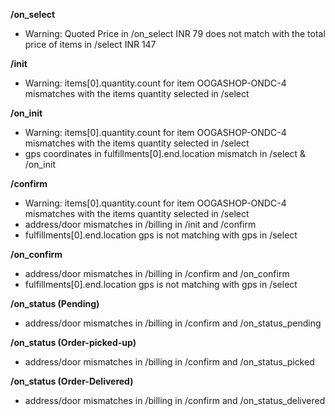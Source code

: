 **/on_select**
- Warning: Quoted Price in /on_select INR 79 does not match with the total price of items in /select INR 147

**/init**
- Warning: items[0].quantity.count for item OOGASHOP-ONDC-4 mismatches with the items quantity selected in /select

**/on_init**
- Warning: items[0].quantity.count for item OOGASHOP-ONDC-4 mismatches with the items quantity selected in /select
- gps coordinates in fulfillments[0].end.location mismatch in /select & /on_init

**/confirm**
- Warning: items[0].quantity.count for item OOGASHOP-ONDC-4 mismatches with the items quantity selected in /select
- address/door mismatches in /billing in /init and /confirm
- fulfillments[0].end.location gps is not matching with gps in /select

**/on_confirm**
- address/door mismatches in /billing in /confirm and /on_confirm
- fulfillments[0].end.location gps is not matching with gps in /select

**/on_status (Pending)**
- address/door mismatches in /billing in /confirm and /on_status_pending

**/on_status (Order-picked-up)**
- address/door mismatches in /billing in /confirm and /on_status_picked

**/on_status (Order-Delivered)**
- address/door mismatches in /billing in /confirm and /on_status_delivered

